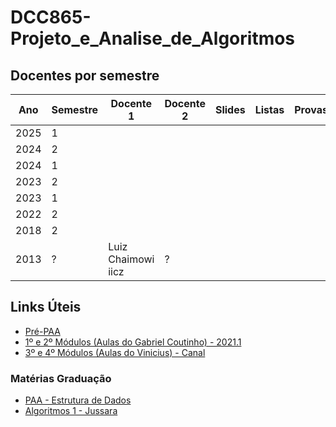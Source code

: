 # DCC865-Projeto_e_Analise_de_Algoritmos

## Docentes por semestre

| Ano  | Semestre | Docente 1          | Docente 2 | Slides | Listas | Provas | Anotações | Vídeos |
| ---- | -------- | ------------------ | --------- | ------ | ------ | ------ | --------- | ------ |
| 2025 | 1        |                    |           |        |        |        |           |        |
| 2024 | 2        |                    |           |        |        |        |           |        |
| 2024 | 1        |                    |           |        |        |        |           |        |
| 2023 | 2        |                    |           |        |        |        |           |        |
| 2023 | 1        |                    |           |        |        |        |           |        |
| 2022 | 2        |                    |           |        |        |        |           |        |
| 2018 | 2        |                    |           |        |        |        | Sim       |        |
| 2013 | ?        | Luiz Chaimowi iicz | ?         |        |        |        |           |        |

[2013_Slides]: <Projeto e Análise de Algoritmos\2013 - Luiz Chaimowicz\Slides>

## Links Úteis

- [Pré-PAA][LinkPréPAA]
- [1º e 2º Módulos (Aulas do Gabriel Coutinho) - 2021.1][LinkGabrielCoutinho]
- [3º e 4º Módulos (Aulas do Vinicius) - Canal][LinkVinicius]
  <!-- - Classes de grafos 2023.2: vídeos extras -->
  <!-- - Projeto e Análise de Algoritmos 2020.2 - Módulo 3: Paradigmas de desenvolvimento de algoritmos -->

<!-- [Link]: https://youtube.com/playlist?list=PLFPppTfkqbfVQw7OOKhZ3RkQgVG28njTx -->
<!-- [LinkGrafos2023.2Extras]: https://youtube.com/playlist?list=PLFPppTfkqbfU0esC0ySLLdevOg6d2tT1o -->

### Matérias Graduação

- [PAA - Estrutura de Dados][LinkEstruturaDeDados]
- [Algoritmos 1 - Jussara][LinkAlgoritmos1Jussara]

<!-- LINKS -->

[LinkPréPAA]: <2024.2\pré-PAA - Gabriel Coutinho.pdf>

[LinkGabrielCoutinho]: https://www.youtube.com/playlist?list=PLOEEGO60ewE4fxFTdd_1p1lSY9lPzItOV
[LinkVinicius]: https://youtube.com/channel/UCBAlRvvRj_R7PYhMLVLyXCA
[LinkEstruturaDeDados]: https://youtube.com/playlist?list=PLuHVLII97zP8u0o56JZkr_b1RYxffr4Tn
[LinkAlgoritmos1Jussara]: https://youtube.com/playlist?list=PLuHVLII97zP-HED3V_KRe2NHvpcAZ21lS
